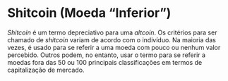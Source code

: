 # Shitcoin (Moeda “Inferior”)

_Shitcoin_ é um termo depreciativo para uma _altcoin_. Os critérios para ser chamado de _shitcoin_ variam de acordo com o indivíduo. Na maioria das vezes, é usado para se referir a uma moeda com pouco ou nenhum valor percebido. Outros podem, no entanto, usar o termo para se referir a moedas fora das 50 ou 100 principais classificações em termos de capitalização de mercado.